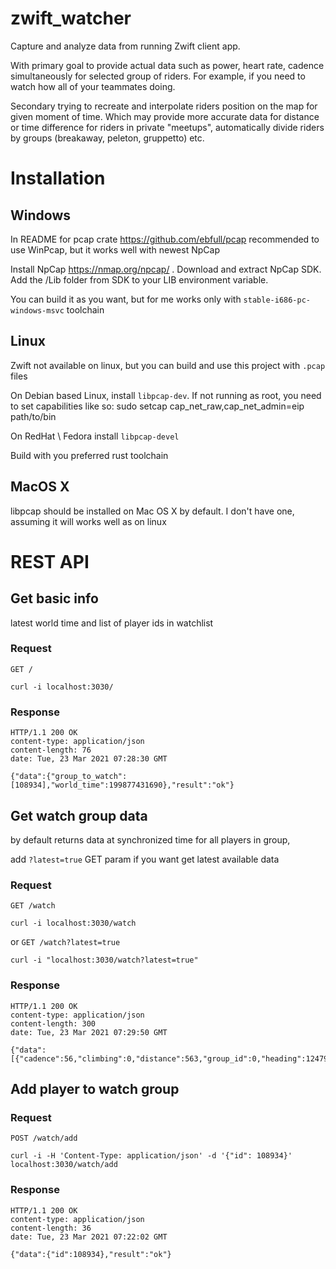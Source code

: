 # zwift_watcher

Capture and analyze data from running Zwift client app.

With primary goal to provide actual data such as power, heart rate, cadence simultaneously for selected group of riders. 
For example, if you need to watch how all of your teammates doing.

Secondary trying to recreate and interpolate riders position on the map for given moment of time. 
Which may provide more accurate data for distance or time difference for riders in private "meetups",
automatically divide riders by groups (breakaway, peleton, gruppetto) etc.

# Installation
## Windows

In README for pcap crate https://github.com/ebfull/pcap recommended  to use WinPcap, but it works well with newest NpCap

Install NpCap https://nmap.org/npcap/ . 
Download and extract NpCap SDK.
Add the /Lib folder from SDK to your LIB environment variable.

You can build it as you want, but for me works only with 
`stable-i686-pc-windows-msvc` toolchain

## Linux
Zwift not available on linux, but you can build and use this project with `.pcap` files

On Debian based Linux, install `libpcap-dev`. If not running as root, you need to set capabilities like so: sudo setcap cap_net_raw,cap_net_admin=eip path/to/bin

On RedHat \ Fedora install `libpcap-devel`

Build with you preferred rust toolchain

## MacOS X

libpcap should be installed on Mac OS X by default.
I don't have one, assuming it will works well as on linux

# REST API
## Get basic info
latest world time and list of player ids in watchlist

### Request
`GET /`

    curl -i localhost:3030/
### Response

    HTTP/1.1 200 OK
    content-type: application/json
    content-length: 76
    date: Tue, 23 Mar 2021 07:28:30 GMT
    
    {"data":{"group_to_watch":[108934],"world_time":199877431690},"result":"ok"}

## Get watch group data
by default returns data at synchronized time for all players in group,

add `?latest=true` GET param if you want get latest available data

### Request
`GET /watch`

    curl -i localhost:3030/watch

or
`GET /watch?latest=true`

    curl -i "localhost:3030/watch?latest=true"

### Response
    HTTP/1.1 200 OK
    content-type: application/json
    content-length: 300
    date: Tue, 23 Mar 2021 07:29:50 GMT
    
    {"data":[{"cadence":56,"climbing":0,"distance":563,"group_id":0,"heading":1247938,"heartrate":125,"id":108934,"laps":0,"lean":992520,"power":115,"power_up":15,"road_position":10244300,"speed":8.905303888888888,"time":74,"world_time":199877475562,"x":1034.3646875,"y":-63.316513671875}],"result":"ok"}

## Add player to watch group
### Request
`POST /watch/add `

    curl -i -H 'Content-Type: application/json' -d '{"id": 108934}' localhost:3030/watch/add
### Response
    HTTP/1.1 200 OK
    content-type: application/json
    content-length: 36
    date: Tue, 23 Mar 2021 07:22:02 GMT
    
    {"data":{"id":108934},"result":"ok"}